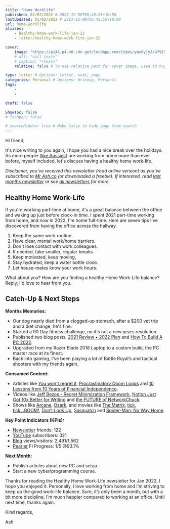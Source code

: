 ```yaml
---
title: "Home Worklife"
published: 01/02/2022 # 2023-12-08T05:45:55+10:00
lastUpdated: 01/02/2022 # 2023-12-08T05:45:55+10:00
url: home-worklife
aliases:
    - healthy-home-work-life-jan-22
    - letter/healthy-home-work-life-jan-22

cover:
    image: "https://p146.p4.n0.cdn.getcloudapp.com/items/yAuKyjyJ/47915a4a-f6b9-4a35-a07b-62be24cc8c4d.jpg?v=64c8c99329039e104da555e3579d709d"
    # alt: "<alt text>"
    # caption: "<text>"
    relative: false # To use relative path for cover image, used in hugo Page-bundles 

type: letter # Options: letter, note, page
categories: Personal # Options: Writeup, Personal
tags:
    - 
    - 

draft: false

ShowToc: false
# TocOpen: false

# searchHidden: true # Make false to hide page from search
---
```


Hi friend,

It's nice writing to you again, I hope you had a nice break over the holidays. As more people ([like Aussies](https://www.abs.gov.au/media-centre/media-releases/year-covid-19-and-australians-work-home-more)) are working from home more than ever before, myself included, let's discuss having a healthy home work-life.

*Disclaimer, you’ve received this newsletter (read online version) as you’ve subscribed to [Mr Ash.co](https://mrashleyball.com/) (or downloaded a freebie). If interested, read [last months newsletter](https://mrashleyball.com/letter/lets-write-nov-21/) or see [all newsletters](https://mrashleyball.com/newsletters/) for more.*

## Healthy Home Work-Life

If you're working part-time at home, it's a great balance between the office and waking up just before clock-in time. I spent 2021 part-time working from home, and now in 2022, I'm home full-time. Here are seven tips I've discovered from having the office across the hallway.

1. Keep the same work routine.
2. Have clear, mental work/home barriers.
3. Don't lose contact with work colleagues.
4. If needed, take smaller, regular breaks.
5. Keep motivated, keep moving,
6. Stay hydrated, keep a water bottle close.
7. Let house-mates know your work hours.

What about you? How are you finding a healthy Home Work-Life balance? Reply, I'd love to hear from you.

## Catch-Up & Next Steps

**Months Memories:**

- Our dog nearly died from a clogged-up stomach, after a $200 vet trip and a diet change, he's fine.
- Started a 90 Day fitness challenge, no it's not a new years resolution.
- Published two blog posts, [2021 Review • 2022 Plan](https://mrashleyball.com/2021-review-2022-plan/) and [How To Build A PC 2022](https://mrashleyball.com/how-to-build-a-pc-2022/).
- Upgraded from my Razer Blade 2018 Laptop to a custom build, the PC master race at its finest.
- Back into gaming, I've been playing a lot of Battle Royal’s and tactical shooters with my friends again.

**Consumed Content:**

- Articles like [You won't regret it](https://www.morningbrew.com/daily/issues/you-won-t-regret-it), [Procrastinatory Doom Loops](https://brennancolberg.com/writing/procrastinatory-doom-loops) and [10 Lessons from 10 Years of Financial Independence](https://www.aussiefirebug.com/10-lessons-ive-learned-from-10-years-pursuing-financial-independence/).
- Videos like [Jeff Bezos - Regret Minimization Framework](https://youtu.be/jwG_qR6XmDQ), [Notion Just Got 10x Better for Writing](https://youtu.be/yYk34XsDARAVideos) and [the FUTURE of NetworkChuck](https://youtu.be/UiO6uFHqwbU).
- Shows like [Arcane](https://arcane.com/en-us/), [Ozark](https://en.wikipedia.org/wiki/Ozark_(TV_series)), and movies like [The Matrix](https://letterboxd.com/film/the-matrix/), [tick, tick...BOOM!](https://letterboxd.com/film/tick-tick-boom-2021/), [Don’t Look Up](https://letterboxd.com/film/dont-look-up-2021/), [Sasquatch](https://letterboxd.com/mrashleyball/film/sasquatch-2021/) and [Spider-Man: No Way Home](https://letterboxd.com/mrashleyball/film/spider-man-no-way-home/).

**Key Point Indicators (KPIs):**

- [Newsletter](https://mrash.co/newsletters) friends: 122
- [YouTube](https://youtube.com/mrashleyball) subscribers: 321
- [Blog](https://mrashleyball.com/blog/) views/visitors: 2,491/1,562
- [Pearler](https://pearler.com/invited/ASHLEY43593) FI Progress: 1/5 @93.1%

**Next Month:**

- Publish articles about new PC and setup.
- Start a new cyber/programming course.

Thanks for reading the Healthy Home Work-Life newsletter for Jan 2022, I hope you enjoyed it. Personally, I love working from home and I’m striving to keep up the good work-life balance. Sure, it’s only been a month, but with a bit more discipline, I’m much happier compared to working at an office. Until next time, thanks again.

Kind regards,

Ash